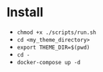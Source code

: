 # Install #
- `chmod +x ./scripts/run.sh`
- `cd <my_theme_directory>`
- `export THEME_DIR=$(pwd)`
- `cd -`
- `docker-compose up -d`
